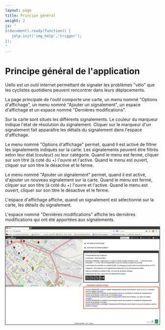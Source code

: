 ```yaml
---
layout: page
title: Principe général
weight: 2
js: "
$(document).ready(function() {
   jelp.init('img_help','trigger');
});
"
---
```

<h1>Principe général de l'application</h1>

Uello est un outil internet permettant de signaler les problèmes "vélo" que les cyclistes quotidiens peuvent rencontrer dans leurs déplacements.

La page principale de l'outil comporte 
<span data-marker="m_img_page_principale_de_uello_1" class="trigger">une carte</span>,
<span data-marker="m_img_page_principale_de_uello_2" class="trigger">un menu nommé "Options d'affichage"</span>,
<span data-marker="m_img_page_principale_de_uello_3" class="trigger">un menu nommé "Ajouter un signalement"</span>,
<span data-marker="m_img_page_principale_de_uello_4" class="trigger">un espace d'affichage</span> et
<span data-marker="m_img_page_principale_de_uello_5" class="trigger">un espace nommé "Dernières modifications"</span>.

Sur <span data-marker="m_img_page_principale_de_uello_1" class="trigger">la carte</span> sont situés les différents signalements. Le couleur du marqueur indique l'état de résolution du signalement. Cliquer sur le marqueur d'un signalement fait apparaître les détails du signalement dans <span data-marker="m_img_page_principale_de_uello_4" class="trigger">l'espace d'affichage</span>.

Le <span data-marker="m_img_page_principale_de_uello_2" class="trigger">menu nommé "Options d'affichage"</span> permet, quand il est activé de filtrer les signalements indiqués sur la carte. Les signalements peuvent être filtrés selon leur état (couleur) ou leur catégorie. Quand le menu est fermé, cliquer sur son titre (à coté du +) l'ouvre et l'active. Quand le menu est ouvert, cliquer sur son titre le désactive et le ferme.

Le <span data-marker="m_img_page_principale_de_uello_3" class="trigger">menu nommé "Ajouter un signalement"</span> permet, quand il est activé, d'ajouter un nouveau signalement sur la carte. Quand le menu est fermé, cliquer sur son titre (à coté du +)  l'ouvre et l'active. Quand le menu est ouvert, cliquer sur son titre le désactive et le ferme.

L'<span data-marker="m_img_page_principale_de_uello_4" class="trigger">espace d'affichage</span> affiche, quand un signalement est sélectionné sur la carte, les détails du signalement.

L'<span data-marker="m_img_page_principale_de_uello_5" class="trigger">espace nommé "Dernières modifications"</span> affiche les dernières modifications qui ont été apportées aux signalements.

<img id="img_page_principale_de_uello" class="img_help" src="img/screenshots/selection_signalement.png" alt="Page principale de Uello" data-jelp-img-width="958px" border="1" data-jelp-markers='[{"id":"m_img_page_principale_de_uello_1", "x":0.0, "y":0.345, "label":"1", "color":"red", "hover_color":"blue"},{"id":"m_img_page_principale_de_uello_2", "x":0.51, "y":0.165, "label":"2", "color":"red", "hover_color":"blue"},{"id":"m_img_page_principale_de_uello_3", "x":0.51, "y":0.21, "label":"3", "color":"red", "hover_color":"blue"},{"id":"m_img_page_principale_de_uello_4", "x":0.51, "y":0.4, "label":"4", "color":"red", "hover_color":"blue"},{"id":"m_img_page_principale_de_uello_5", "x":0.51, "y":0.7, "label":"5", "color":"red", "hover_color":"blue"}]' />